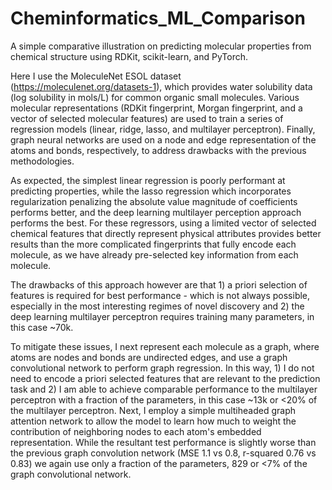 # Cheminformatics_ML_Comparison

A simple comparative illustration on predicting molecular properties from chemical structure using RDKit, scikit-learn, and PyTorch. 

Here I use the MoleculeNet ESOL dataset (https://moleculenet.org/datasets-1), which provides water solubility data (log solubility in mols/L) for common organic small molecules. Various molecular representations (RDKit fingerprint, Morgan fingerprint, and a vector of selected molecular features) are used to train a series of regression models (linear, ridge, lasso, and multilayer perceptron). Finally, graph neural networks are used on a node and edge representation of the atoms and bonds, respectively, to address drawbacks with the previous methodologies.

As expected, the simplest linear regression is poorly performant at predicting properties, while the lasso regression which incorporates regularization penalizing the absolute value magnitude of coefficients performs better, and the deep learning multilayer perception approach performs the best. For these regressors, using a limited vector of selected chemical features that directly represent physical attributes provides better results than the more complicated fingerprints that fully encode each molecule, as we have already pre-selected key information from each molecule.  

The drawbacks of this approach however are that 1) a priori selection of features is required for best performance - which is not always possible, especially in the most interesting regimes of novel discovery and 2) the deep learning multilayer perceptron requires training many parameters, in this case ~70k.

To mitigate these issues, I next represent each molecule as a graph, where atoms are nodes and bonds are undirected edges, and use a graph convolutional network to perform graph regression. In this way, 1) I do not need to encode a priori selected features that are relevant to the prediction task and 2) I am able to achieve comparable performance to the multilayer perceptron with a fraction of the parameters, in this case ~13k or <20% of the multilayer perceptron. Next, I employ a simple multiheaded graph attention network to allow the model to learn how much to weight the contribution of neighboring nodes to each atom's embedded representation. While the resultant test performance is slightly worse than the previous graph convolution network (MSE 1.1 vs 0.8, r-squared 0.76 vs 0.83) we again use only a fraction of the parameters, 829 or <7% of the graph convolutional network.

